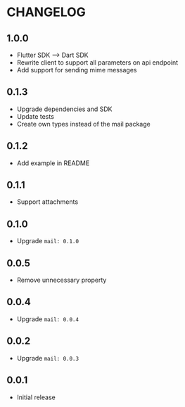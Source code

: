 # CHANGELOG

## 1.0.0

* Flutter SDK --> Dart SDK
* Rewrite client to support all parameters on api endpoint
* Add support for sending mime messages

## 0.1.3

* Upgrade dependencies and SDK
* Update tests
* Create own types instead of the mail package

## 0.1.2

* Add example in README

## 0.1.1

* Support attachments

## 0.1.0

* Upgrade `mail: 0.1.0`

## 0.0.5

* Remove unnecessary property

## 0.0.4

* Upgrade `mail: 0.0.4`

## 0.0.2

* Upgrade `mail: 0.0.3`

## 0.0.1

* Initial release
